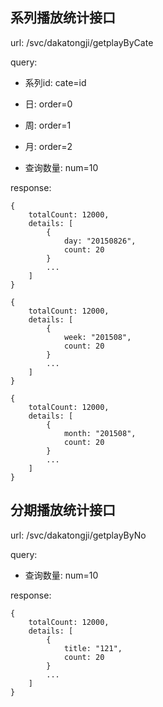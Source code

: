 ## 系列播放统计接口

url: /svc/dakatongji/getplayByCate

query: 

* 系列id: cate=id

* 日: order=0
* 周: order=1
* 月: order=2

* 查询数量: num=10

response:

    {
        totalCount: 12000,
        details: [
            {
                day: "20150826",
                count: 20
            }
            ...
        ]
    }
    
    {
        totalCount: 12000,
        details: [
            {
                week: "201508",
                count: 20
            }
            ...
        ]
    }
    
    {
        totalCount: 12000,
        details: [
            {
                month: "201508",
                count: 20
            }
            ...
        ]
    }
    
## 分期播放统计接口

url: /svc/dakatongji/getplayByNo

query: 

* 查询数量: num=10

response:

    {
        totalCount: 12000,
        details: [
            {
                title: "121",
                count: 20
            }
            ...
        ]
    }